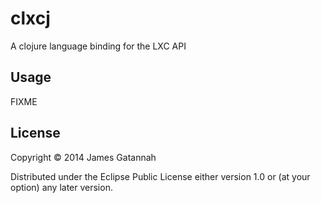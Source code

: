 # clxcj

A clojure language binding for the LXC API

## Usage

FIXME

## License

Copyright © 2014 James Gatannah

Distributed under the Eclipse Public License either version 1.0 or (at
your option) any later version.

